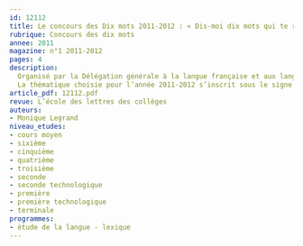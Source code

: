```yaml
---
id: 12112
title: Le concours des Dix mots 2011-2012 : « Dis-moi dix mots qui te racontent »
rubrique: Concours des dix mots
annee: 2011
magazine: n°1 2011-2012
pages: 4
description: 
  Organisé par la Délégation générale à la langue française et aux langues de France et le ministère de l’Éducation nationale depuis six ans, le concours des Dix mots rencontre un succès croissant, aussi bien en France qu’à l’étranger.
  La thématique choisie pour l’année 2011-2012 s’inscrit sous le signe de l’intime – « Dis-moi dix mots qui te racontent » – et  permettra de mobiliser les classes des écoles, des collèges et des lycées autour d’un projet fédérateur qui a toute sa place dans les programmes…
article_pdf: 12112.pdf
revue: L’école des lettres des collèges
auteurs:
- Monique Legrand
niveau_etudes:
- cours moyen
- sixième
- cinquième
- quatrième
- troisième
- seconde
- seconde technologique
- première
- première technologique
- terminale
programmes:
- étude de la langue - lexique
---
```

